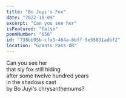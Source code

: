 ```yaml
---
title: "Bo Juyi's Fox"
date: "2022-10-09"
excerpt: "Can you see her"
isFeatured: "false"
poemNumber: "656"
id: "738bb95b-cfa3-464a-bbff-5e55831adbf2"
location: "Grants Pass OR"
---
```


Can you see her  
that sly fox still hiding  
after some twelve hundred years  
in the shadows cast  
by Bo Juyi's chrysanthemums?
